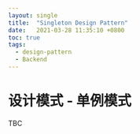 ```yaml
---
layout: single
title:  "Singleton Design Pattern"
date:   2021-03-28 11:35:10 +0800
toc: true
tags:
  - design-pattern
  - Backend
---
```


# 设计模式 - 单例模式

TBC
